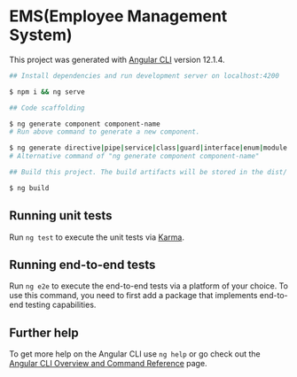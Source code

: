# EMS(Employee Management System)

This project was generated with [Angular CLI](https://github.com/angular/angular-cli) version 12.1.4.

```bash
## Install dependencies and run development server on localhost:4200

$ npm i && ng serve

## Code scaffolding

$ ng generate component component-name
# Run above command to generate a new component.

$ ng generate directive|pipe|service|class|guard|interface|enum|module
# Alternative command of "ng generate component component-name"

## Build this project. The build artifacts will be stored in the dist/ directory.

$ ng build
```

## Running unit tests

Run `ng test` to execute the unit tests via [Karma](https://karma-runner.github.io).

## Running end-to-end tests

Run `ng e2e` to execute the end-to-end tests via a platform of your choice. To use this command, you need to first add a package that implements end-to-end testing capabilities.

## Further help

To get more help on the Angular CLI use `ng help` or go check out the [Angular CLI Overview and Command Reference](https://angular.io/cli) page.
